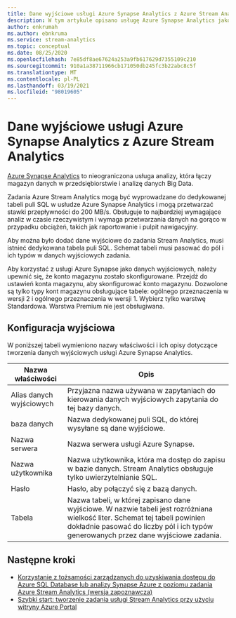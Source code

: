```yaml
---
title: Dane wyjściowe usługi Azure Synapse Analytics z Azure Stream Analytics
description: W tym artykule opisano usługę Azure Synapse Analytics jako dane wyjściowe dla Azure Stream Analytics.
author: enkrumah
ms.author: ebnkruma
ms.service: stream-analytics
ms.topic: conceptual
ms.date: 08/25/2020
ms.openlocfilehash: 7e85df8ae67624a253a9fb617629d7355109c210
ms.sourcegitcommit: 910a1a38711966cb171050db245fc3b22abc8c5f
ms.translationtype: MT
ms.contentlocale: pl-PL
ms.lasthandoff: 03/19/2021
ms.locfileid: "98019605"
---
```

# <a name="azure-synapse-analytics-output-from-azure-stream-analytics"></a>Dane wyjściowe usługi Azure Synapse Analytics z Azure Stream Analytics

[Azure Synapse Analytics](https://azure.microsoft.com/services/synapse-analytics) to nieograniczona usługa analizy, która łączy magazyn danych w przedsiębiorstwie i analizę danych Big Data. 

Zadania Azure Stream Analytics mogą być wyprowadzane do dedykowanej tabeli puli SQL w usłudze Azure Synapse Analytics i mogą przetwarzać stawki przepływności do 200 MB/s. Obsługuje to najbardziej wymagające analiz w czasie rzeczywistym i wymaga przetwarzania danych na gorąco w przypadku obciążeń, takich jak raportowanie i pulpit nawigacyjny.  

Aby można było dodać dane wyjściowe do zadania Stream Analytics, musi istnieć dedykowana tabela puli SQL. Schemat tabeli musi pasować do pól i ich typów w danych wyjściowych zadania. 

Aby korzystać z usługi Azure Synapse jako danych wyjściowych, należy upewnić się, że konto magazynu zostało skonfigurowane. Przejdź do ustawień konta magazynu, aby skonfigurować konto magazynu. Dozwolone są tylko typy kont magazynu obsługujące tabele: ogólnego przeznaczenia w wersji 2 i ogólnego przeznaczenia w wersji 1. Wybierz tylko warstwę Standardowa. Warstwa Premium nie jest obsługiwana.

## <a name="output-configuration"></a>Konfiguracja wyjściowa

W poniższej tabeli wymieniono nazwy właściwości i ich opisy dotyczące tworzenia danych wyjściowych usługi Azure Synapse Analytics.

|Nazwa właściwości|Opis|
|-|-|
|Alias danych wyjściowych |Przyjazna nazwa używana w zapytaniach do kierowania danych wyjściowych zapytania do tej bazy danych. |
|baza danych |Nazwa dedykowanej puli SQL, do której wysyłane są dane wyjściowe. |
|Nazwa serwera |Nazwa serwera usługi Azure Synapse.  |
|Nazwa użytkownika |Nazwa użytkownika, która ma dostęp do zapisu w bazie danych. Stream Analytics obsługuje tylko uwierzytelnianie SQL. |
|Hasło |Hasło, aby połączyć się z bazą danych. |
|Tabela  | Nazwa tabeli, w której zapisano dane wyjściowe. W nazwie tabeli jest rozróżniana wielkość liter. Schemat tej tabeli powinien dokładnie pasować do liczby pól i ich typów generowanych przez dane wyjściowe zadania.|

## <a name="next-steps"></a>Następne kroki

* [Korzystanie z tożsamości zarządzanych do uzyskiwania dostępu do Azure SQL Database lub analizy Synapse Azure z poziomu zadania Azure Stream Analytics (wersja zapoznawcza)](sql-database-output-managed-identity.md)
* [Szybki start: tworzenie zadania usługi Stream Analytics przy użyciu witryny Azure Portal](stream-analytics-quick-create-portal.md)